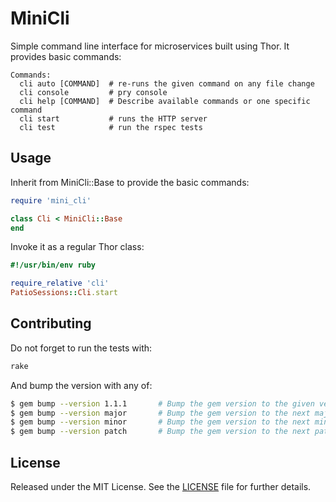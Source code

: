 # MiniCli

Simple command line interface for microservices built using Thor.
It provides basic commands:

```
Commands:
  cli auto [COMMAND]  # re-runs the given command on any file change
  cli console         # pry console
  cli help [COMMAND]  # Describe available commands or one specific command
  cli start           # runs the HTTP server
  cli test            # run the rspec tests
```


## Usage

Inherit from MiniCli::Base to provide the basic commands:

```ruby
require 'mini_cli'

class Cli < MiniCli::Base
end
```

Invoke it as a regular Thor class:

```ruby
#!/usr/bin/env ruby

require_relative 'cli'
PatioSessions::Cli.start
```


## Contributing

Do not forget to run the tests with:

```bash
rake
```

And bump the version with any of:

```bash
$ gem bump --version 1.1.1       # Bump the gem version to the given version number
$ gem bump --version major       # Bump the gem version to the next major level (e.g. 0.0.1 to 1.0.0)
$ gem bump --version minor       # Bump the gem version to the next minor level (e.g. 0.0.1 to 0.1.0)
$ gem bump --version patch       # Bump the gem version to the next patch level (e.g. 0.0.1 to 0.0.2)
```


## License

Released under the MIT License.
See the [LICENSE](LICENSE.txt) file for further details.

